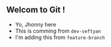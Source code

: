 ##  Welcom to Git !

- Yo, Jhonny here
- This is comming from `dev-seftyan`
- I'm adding this from `feature-branch`
